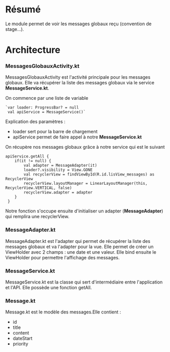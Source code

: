 <h1>Résumé</h1>
Le module permet de voir les messages globaux reçu (convention de stage...).

<h1>Architecture</h1>
<h3>MessagesGlobauxActivity.kt</h3>

MessagesGlobauxActivity est l'activité principale pour les messages globaux. Elle va récupérer la liste des messages globaux via le service <strong>MessageService.kt</strong>.

On commence par une liste de variable

    `var loader: ProgressBar? = null
	 val apiService = MessageService()`

Explication des paramètres :
<ul>
    <li>loader sert pour la barre de chargement</li>
    <li>apiService permet de faire appel à notre <strong>MessageService.kt</strong></li>
</ul>

<p>On récupère nos messages globaux grâce à notre service qui est le suivant</p>

    apiService.getAll {
    	if(it != null) {
	    	val adapter = MessageAdapter(it)
		    loader?.visibility = View.GONE
		    val recyclerView = findViewById(R.id.lisView_messages) as RecyclerView
		    recyclerView.layoutManager = LinearLayoutManager(this, RecyclerView.VERTICAL, false)
		    recyclerView.adapter = adapter
	    }
     }


<p>Notre fonction s'occupe ensuite d'initialiser un adapter (<Strong>MessageAdapter</strong>) qui remplira une recyclerView.</p>

<h3>MessageAdapter.kt</h3> 
<p>MessageAdapter.kt est l'adapter qui permet de récupérer la liste des messages globaux et va l'adapter pour la vue. Elle permet de créer un ViewHolder avec 2 champs : une date et une valeur. Elle bind ensuite le ViewHolder pour permettre l'affichage des messages.</p>

<h3>MessageService.kt</h3> 
<p>MessageService.kt est la classe qui sert d'intermédiaire entre l'application et l'API. Elle possède une fonction getAll.</p>

<h3>Message.kt</h3> 
<p>Message.kt est le modèle des messages.Elle contient :</p>
<ul>
    <li>id</li>
    <li>title</li>
    <li>content</li>
    <li>dateStart</li>
    <li>priority</li>
</ul>
